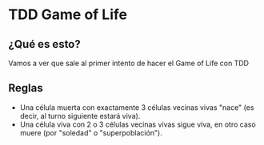# TDD Game of Life

## ¿Qué es esto?
Vamos a ver que sale al primer intento de hacer el Game of Life con TDD

## Reglas
- Una célula muerta con exactamente 3 células vecinas vivas "nace" (es decir, al turno siguiente estará viva).
- Una célula viva con 2 o 3 células vecinas vivas sigue viva, en otro caso muere (por "soledad" o "superpoblación").
